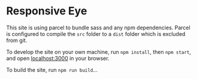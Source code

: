 # Responsive Eye

This site is using parcel to bundle sass and any npm dependencies. Parcel is configured to compile the `src` folder to a `dist` folder which is excluded from git.

To develop the site on your own machine, run `npm install`, then `npm start`, and open [localhost:3000](http://localhost:3000) in your browser.

To build the site, run `npm run build`...
